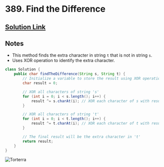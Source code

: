 # 389. Find the Difference

## [Solution Link](https://leetcode.com/submissions/detail/1526842963/)

## Notes

- This method finds the extra character in string `t` that is not in string `s`.
- Uses XOR operation to identify the extra character.

```java
class Solution {
    public char findTheDifference(String s, String t) {
        // Initialize a variable to store the result using XOR operation
        char result = 0;

        // XOR all characters of string 's'
        for (int i = 0; i < s.length(); i++) {
            result ^= s.charAt(i); // XOR each character of s with result
        }

        // XOR all characters of string 't'
        for (int i = 0; i < t.length(); i++) {
            result ^= t.charAt(i); // XOR each character of t with result
        }

        // The final result will be the extra character in 't'
        return result;
    }
}
```

![Torterra](https://projectpokemon.org/images/normal-sprite/torterra.gif)
